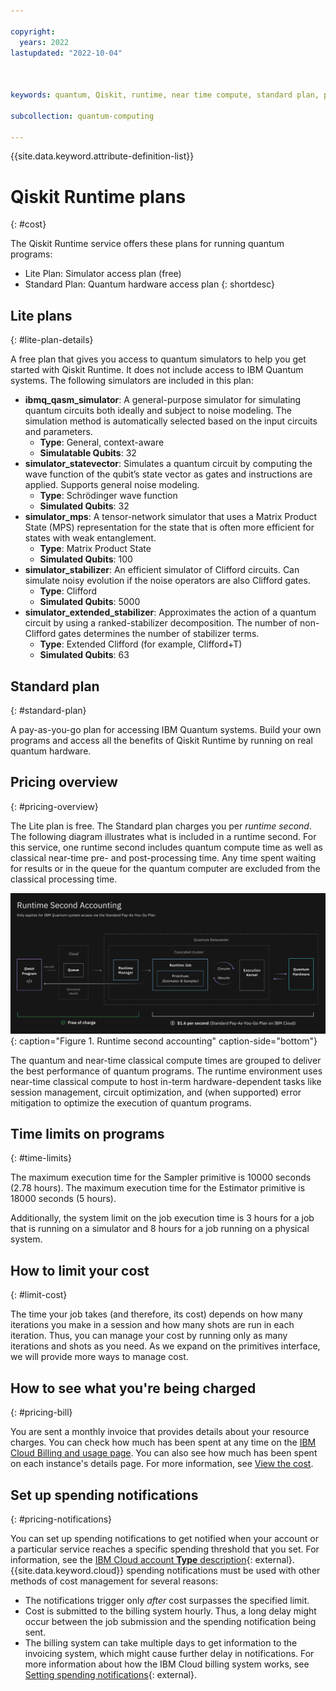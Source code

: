 ```yaml
---

copyright:
  years: 2022
lastupdated: "2022-10-04"



keywords: quantum, Qiskit, runtime, near time compute, standard plan, pay-as-you-go, lite plan

subcollection: quantum-computing

---
```


{{site.data.keyword.attribute-definition-list}}


# Qiskit Runtime plans
{: #cost}

The Qiskit Runtime service offers these plans for running quantum programs:
- Lite Plan: Simulator access plan (free)
- Standard Plan: Quantum hardware access plan
{: shortdesc}

## Lite plans
{: #lite-plan-details}

A free plan that gives you access to quantum simulators to help you get started with Qiskit Runtime. It does not include access to IBM Quantum systems. The following simulators are included in this plan:


- **ibmq_qasm_simulator**: A general-purpose simulator for simulating quantum circuits both ideally and subject to noise modeling. The simulation method is automatically selected based on the input circuits and parameters.
   - **Type**: General, context-aware
   - **Simulatable Qubits**: 32
- **simulator_statevector**: Simulates a quantum circuit by computing the wave function of the qubit’s state vector as gates and instructions are applied. Supports general noise modeling.
    - **Type**: Schrödinger wave function
    - **Simulated Qubits**: 32
- **simulator_mps**: A tensor-network simulator that uses a Matrix Product State (MPS) representation for the state that is often more efficient for states with weak entanglement.
   - **Type**: Matrix Product State
   - **Simulated Qubits**: 100
- **simulator_stabilizer**: An efficient simulator of Clifford circuits. Can simulate noisy evolution if the noise operators are also Clifford gates.
   - **Type**: Clifford
   - **Simulated Qubits**: 5000
- **simulator_extended_stabilizer**: Approximates the action of a quantum circuit by using a ranked-stabilizer decomposition. The number of non-Clifford gates determines the number of stabilizer terms.
   - **Type**: Extended Clifford (for example, Clifford+T)
   - **Simulated Qubits**: 63

## Standard plan
{: #standard-plan}

A pay-as-you-go plan for accessing IBM Quantum systems. Build your own programs and access all the benefits of Qiskit Runtime by running on real quantum hardware.

## Pricing overview
{: #pricing-overview}

The Lite plan is free. The Standard plan charges you per _runtime second_. The following diagram illustrates what is included in a runtime second. For this service, one runtime second includes quantum compute time as well as classical near-time pre- and post-processing time. Any time spent waiting for results or in the queue for the quantum computer are excluded from the classical processing time.

![This diagram shows that everything before the program starts (such as queuing) is free. After the job starts, it costs $1.60 per second.](images/Runtime_Accounting_Diagram.png "Runtime second accounting"){: caption="Figure 1. Runtime second accounting" caption-side="bottom"}

The quantum and near-time classical compute times are grouped to deliver the best performance of quantum programs. The runtime environment uses near-time classical compute to host in-term hardware-dependent tasks like session management, circuit optimization, and (when supported) error mitigation to optimize the execution of quantum programs.

## Time limits on programs
{: #time-limits}

The maximum execution time for the Sampler primitive is 10000 seconds (2.78 hours). The maximum execution time for the Estimator primitive is 18000 seconds (5 hours).

Additionally, the system limit on the job execution time is 3 hours for a job that is running on a simulator and 8 hours for a job running on a physical system.



## How to limit your cost
{: #limit-cost}

The time your job takes (and therefore, its cost) depends on how many iterations you make in a session and how many shots are run in each iteration. Thus, you can manage your cost by running only as many iterations and shots as you need. As we expand on the primitives interface, we will provide more ways to manage cost.

## How to see what you're being charged
{: #pricing-bill}

You are sent a monthly invoice that provides details about your resource charges. You can check how much has been spent at any time on the [IBM Cloud Billing and usage page](https://cloud.ibm.com/billing). You can also see how much has been spent on each instance's details page. For more information, see [View the cost](/docs/quantum-computing?topic=quantum-computing-view-cost).


## Set up spending notifications
{: #pricing-notifications}

You can set up spending notifications to get notified when your account or a particular service reaches a specific spending threshold that you set. For information, see the [IBM Cloud account **Type** description](https://cloud.ibm.com/docs/account?topic=account-accounts){: external}. {{site.data.keyword.cloud}} spending notifications must be used with other methods of cost management for several reasons:

   - The notifications trigger only _after_ cost surpasses the specified limit.
   - Cost is submitted to the billing system hourly. Thus, a long delay might occur between the job submission and the spending notification being sent.
   - The billing system can take multiple days to get information to the invoicing system, which might cause further delay in notifications. For more information about how the IBM Cloud billing system works, see [Setting spending notifications](https://cloud.ibm.com/docs/billing-usage?topic=billing-usage-spending){: external}.
